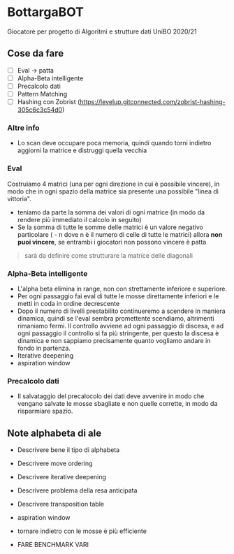 # BottargaBOT
Giocatore per progetto di Algoritmi e strutture dati UniBO 2020/21
## Cose da fare
- [ ] Eval -> patta
- [ ] Alpha-Beta intelligente
- [ ] Precalcolo dati
- [ ] Pattern Matching
- [ ] Hashing con Zobrist (https://levelup.gitconnected.com/zobrist-hashing-305c6c3c54d0)

### Altre info

- Lo scan deve occupare poca memoria, quindi quando torni indietro aggiorni la matrice e distruggi quella vecchia

### Eval

Costruiamo 4 matrici (una per ogni direzione in cui è possibile vincere), in modo che in ogni spazio della matrice sia presente una possibile "linea di vittoria".
- teniamo da parte la somma dei valori di ogni matrice (in modo da rendere più immediato il calcolo in seguito)
- Se la somma di tutte le somme delle matrici è un valore negativo particolare ( - n dove n è il numero di celle di tutte le matrici) allora **non puoi vincere**, se entrambi i giocatori non possono vincere è patta
> sarà da definire come strutturare la matrice delle diagonali

### Alpha-Beta intelligente

- L'alpha beta elimina in range, non con strettamente inferiore e superiore.
- Per ogni passaggio fai eval di tutte le mosse direttamente inferiori e le metti in coda in ordine decrescente
- Dopo il numero di livelli prestabilito continueremo a scendere in maniera dinamica, quindi se l'eval sembra promettente scendiamo, altrimenti rimaniamo fermi. Il controllo avviene ad ogni passaggio di discesa, e ad ogni passaggio il controllo si fa più stringente, per questo la discesa è dinamica e non sappiamo precisamente quanto vogliamo andare in fondo in partenza.
- Iterative deepening
- aspiration window

### Precalcolo dati

- Il salvataggio del precalocolo dei dati deve avvenire in modo che vengano salvate le mosse sbagliate e non quelle corrette, in modo da risparmiare spazio.





## Note alphabeta di ale
- Descrivere bene il tipo di alphabeta
- Descrivere move ordering
- Descrivere iterative deepening
- Descrivere problema della resa anticipata
- Descrivere transposition table
- aspiration window
- tornare indietro con le mosse è più efficiente

- FARE BENCHMARK VARI
